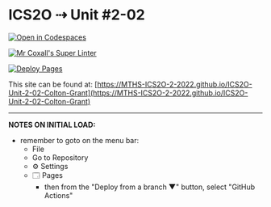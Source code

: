 # ICS2O ⇢ Unit #2-02

[![Open in Codespaces](https://classroom.github.com/assets/launch-codespace-f4981d0f882b2a3f0472912d15f9806d57e124e0fc890972558857b51b24a6f9.svg)](https://classroom.github.com/open-in-codespaces?assignment_repo_id=10440093)

[![Mr Coxall's Super Linter](https://github.com/MTHS-ICS2O-2-2022/ICS2O-Unit-2-02-Colton-Grant/workflows/Mr%20Coxall's%20Super%20Linter/badge.svg)](https://github.com/MTHS-ICS2O-2-2022/ICS2O-Unit-2-02-Colton-Grant/actions)

[![Deploy Pages](https://github.com/MTHS-ICS2O-2-2022/ICS2O-Unit-2-02-Colton-Grant/workflows/Deploy%20Pages/badge.svg)](https://github.com/MTHS-ICS2O-2-2022/ICS2O-Unit-2-02-Colton-Grant/actions)

This site can be found at: [https://MTHS-ICS2O-2-2022.github.io/ICS2O-Unit-2-02-Colton-Grant](https://MTHS-ICS2O-2-2022.github.io/ICS2O-Unit-2-02-Colton-Grant)

---

**NOTES ON INITIAL LOAD:**
- remember to goto on the menu bar:
  - File
  - Go to Repository
  - ⚙ Settings
  - 🗔 Pages
    - then from the "Deploy from a branch ▼" button, select "GitHub Actions"

